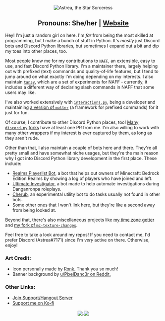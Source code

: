 <p align="center">
  <img src="https://user-images.githubusercontent.com/25420078/173216464-7e7e2435-95b7-4ee5-85bd-413088a2b4be.png" alt="Astrea, the Star Sorceress"/>
</p>
<h2 align="center">Pronouns: She/her | <a href="https://astrea.cc/">Website</a></h2>

Hey! I'm just a random girl on here. I'm *far* from being the most skilled at programming, but I make a bunch of stuff in Python. It's *mostly* just Discord bots and Discord Python libraries, but sometimes I expand out a bit and dip my toes into other places, too.

Most people know me for my contributions to [`NAFF`](https://github.com/NAFTeam/NAFF), an extensible, easy to use, and fast Discord Python library. I'm a maintainer there, largely helping out with prefixed (text) commands and quality-of-life features, but I tend to jump around on what exactly I'm doing depending on my interests. I also maintain [`tansy`](https://github.com/AstreaTSS/tansy), which are a set of experiments for NAFF - currently, it includes a different way of declaring slash commands in NAFF that some users may like.

I've also worked extensively with [`interactions.py`](https://github.com/interactions-py/library), being a developer and maintaining [a version of `molter`](https://github.com/interactions-py/molter) (a framework for prefixed commands) for it just for fun.

Of course, I contribute to other Discord Python places, too! [Many](https://github.com/Pycord-Development/pycord/pull/63) [`discord.py`](https://github.com/nextcord/nextcord/pull/147) [forks](https://github.com/iDevision/enhanced-discord.py/commit/fcb2d707a1445fefb22311dc5ffe1b47d0b9bf55) have at least one PR from me. I'm also willing to work with many other wrappers if my interest is ever captured by them, as long as they aren't rude.

Other than that, I also maintain a couple of bots here and there. They're all pretty small and have somewhat niche usages, but they're the main reason why I got into Discord Python library development in the first place.
These include:
- [Realms Playerlist Bot](https://github.com/AstreaTSS/RealmsPlayerlistBot), a bot that helps out owners of Minecraft: Bedrock Edition Realms by showing a log of players who have joined and left.
- [Ultimate Investigator](https://github.com/AstreaTSS/UltimateInvestigator), a bot made to help automate investigations during Danganronpa roleplays.
- [Cherub](https://github.com/AstreaTSS/Cherub), an experimental utility bot to do tasks usually not found in other bots.
- Some other ones that I won't link here, but they're like a second away from being looked at.

Beyond that, there's also miscellaneous projects like [my time zone getter](https://github.com/AstreaTSS/GetTimeZone) and [my fork of `mc-texture-changes`](https://github.com/AstreaTSS/mc-texture-changes).

Feel free to take a look around my repos! If you need to contact me, I'd prefer Discord (Astrea#7171) since I'm *very* active on there. Otherwise, enjoy!

### Art Credit:
- Icon personally made by [Ronk.](https://twitter.com/BonkRonk) Thank you so much!
- Banner background by [u/PixelDanc3r on Reddit.](https://www.reddit.com/r/PixelArt/comments/os688k/a_little_animation_of_my_old_drawing/)

### Other Links:
* [Join Support/Hangout Server](https://discord.gg/NSdetwGjpK)
* [Support me on Ko-fi](https://ko-fi.com/astreatss)

<p align="center">
  <a href="https://github.com/AstreaTSS">
    <img align="center" src="https://github-readme-stats.vercel.app/api?username=AstreaTSS&show_icons=true&hide_rank=true&theme=material-palenight&count_private=true" />
  </a>
  <a href="https://github.com/AstreaTSS">
    <img align="center" src="https://github-readme-stats.vercel.app/api/top-langs/?username=AstreaTSS&layout=compact&exclude_repo=DH-Season-6-Archive,PD-Season-1-Archive,PD-Season-2-Archive,DH-Season-7-Archive,DH-Season-8-Archive,DHGeneralArchive,PD-Season-3-Archive,MD-Season-1-Archive,DH-Season-9-Archive&theme=material-palenight" />
  </a>
</p>
